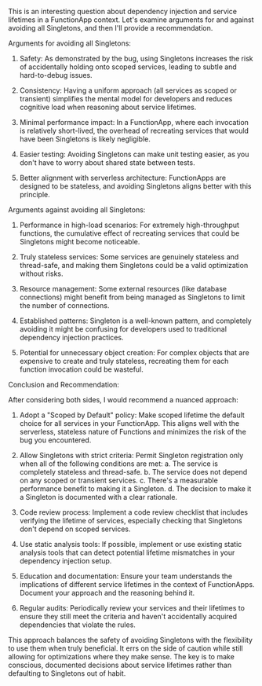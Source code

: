 This is an interesting question about dependency injection and service lifetimes in a FunctionApp context. Let's examine arguments for and against avoiding all Singletons, and then I'll provide a recommendation.

Arguments for avoiding all Singletons:

1. Safety: As demonstrated by the bug, using Singletons increases the risk of accidentally holding onto scoped services, leading to subtle and hard-to-debug issues.

2. Consistency: Having a uniform approach (all services as scoped or transient) simplifies the mental model for developers and reduces cognitive load when reasoning about service lifetimes.

3. Minimal performance impact: In a FunctionApp, where each invocation is relatively short-lived, the overhead of recreating services that would have been Singletons is likely negligible.

4. Easier testing: Avoiding Singletons can make unit testing easier, as you don't have to worry about shared state between tests.

5. Better alignment with serverless architecture: FunctionApps are designed to be stateless, and avoiding Singletons aligns better with this principle.

Arguments against avoiding all Singletons:

1. Performance in high-load scenarios: For extremely high-throughput functions, the cumulative effect of recreating services that could be Singletons might become noticeable.

2. Truly stateless services: Some services are genuinely stateless and thread-safe, and making them Singletons could be a valid optimization without risks.

3. Resource management: Some external resources (like database connections) might benefit from being managed as Singletons to limit the number of connections.

4. Established patterns: Singleton is a well-known pattern, and completely avoiding it might be confusing for developers used to traditional dependency injection practices.

5. Potential for unnecessary object creation: For complex objects that are expensive to create and truly stateless, recreating them for each function invocation could be wasteful.

Conclusion and Recommendation:

After considering both sides, I would recommend a nuanced approach:

1. Adopt a "Scoped by Default" policy: Make scoped lifetime the default choice for all services in your FunctionApp. This aligns well with the serverless, stateless nature of Functions and minimizes the risk of the bug you encountered.

2. Allow Singletons with strict criteria: Permit Singleton registration only when all of the following conditions are met:
   a. The service is completely stateless and thread-safe.
   b. The service does not depend on any scoped or transient services.
   c. There's a measurable performance benefit to making it a Singleton.
   d. The decision to make it a Singleton is documented with a clear rationale.

3. Code review process: Implement a code review checklist that includes verifying the lifetime of services, especially checking that Singletons don't depend on scoped services.

4. Use static analysis tools: If possible, implement or use existing static analysis tools that can detect potential lifetime mismatches in your dependency injection setup.

5. Education and documentation: Ensure your team understands the implications of different service lifetimes in the context of FunctionApps. Document your approach and the reasoning behind it.

6. Regular audits: Periodically review your services and their lifetimes to ensure they still meet the criteria and haven't accidentally acquired dependencies that violate the rules.

This approach balances the safety of avoiding Singletons with the flexibility to use them when truly beneficial. It errs on the side of caution while still allowing for optimizations where they make sense. The key is to make conscious, documented decisions about service lifetimes rather than defaulting to Singletons out of habit.